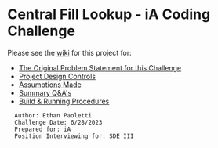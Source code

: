 # Central Fill Lookup - iA Coding Challenge

Please see the [wiki](https://github.com/Arcanixus/Central-Fill-Lookup-iA-Coding-Challenge/wiki) for this project for:

* [The Original Problem Statement for this Challenge](https://github.com/Arcanixus/Central-Fill-Lookup-iA-Coding-Challenge/wiki/Original-Problem-Statement)
* [Project Design Controls](https://github.com/Arcanixus/Central-Fill-Lookup-iA-Coding-Challenge/wiki/Design-Controls)
* [Assumptions Made](https://github.com/Arcanixus/Central-Fill-Lookup-iA-Coding-Challenge/wiki/Assumptions-Made-About-the-Challenge-Problem-Statement)
* [Summary Q&A's](https://github.com/Arcanixus/Central-Fill-Lookup-iA-Coding-Challenge/wiki/Summary-Q&A's)
* [Build & Running Procedures](https://github.com/Arcanixus/Central-Fill-Lookup-iA-Coding-Challenge/wiki/Build-&-Running-Procedures)

```
  Author: Ethan Paoletti 
  Challenge Date: 6/28/2023
  Prepared for: iA
  Position Interviewing for: SDE III
```
